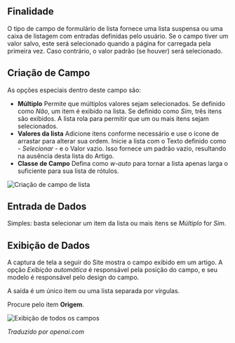 <!-- Filename: J3.x:Adding_custom_fields/List_Field / Display title: Campo de Lista -->

## Finalidade

O tipo de campo de formulário de lista fornece uma lista suspensa ou uma caixa de listagem com entradas definidas pelo usuário. Se o campo tiver um valor salvo, este será selecionado quando a página for carregada pela primeira vez. Caso contrário, o valor padrão (se houver) será selecionado.

## Criação de Campo

As opções especiais dentro deste campo são:

- **Múltiplo** Permite que múltiplos valores sejam selecionados. Se definido como *Não*, um item é exibido na lista. Se definido como *Sim*, três itens são exibidos. A lista rola para permitir que um ou mais itens sejam selecionados.
- **Valores da lista** Adicione itens conforme necessário e use o ícone de arrastar para alterar sua ordem. Inicie a lista com o Texto definido como *- Selecionar -* e o Valor vazio. Isso fornece um padrão vazio, resultando na ausência desta lista do Artigo.
- **Classe de Campo** Defina como *w-auto* para tornar a lista apenas larga o suficiente para sua lista de rótulos.

![Criação de campo de lista](../../../en/images/fields/fields-list.png "Criação de Campo de Lista")

## Entrada de Dados

Simples: basta selecionar um item da lista ou mais itens se *Múltiplo* for *Sim*.

## Exibição de Dados

A captura de tela a seguir do Site mostra o campo exibido em um artigo. A opção *Exibição automática* é responsável pela posição do campo, e seu modelo é responsável pelo design do campo.

A saída é um único item ou uma lista separada por vírgulas.

Procure pelo item **Origem**.

![Exibição de todos os campos](../../../en/images/fields/fields-display.png "Exibição dos campos")

*Traduzido por openai.com*

